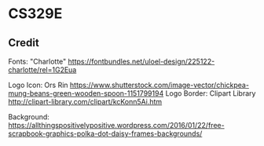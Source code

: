 # CS329E

## Credit
Fonts: "Charlotte" https://fontbundles.net/uloel-design/225122-charlotte/rel=1G2Eua

Logo Icon: Ors Rin https://www.shutterstock.com/image-vector/chickpea-mung-beans-green-wooden-spoon-1151799194
Logo Border: Clipart Library http://clipart-library.com/clipart/kcKonn5Ai.htm

Background: https://allthingspositivelypositive.wordpress.com/2016/01/22/free-scrapbook-graphics-polka-dot-daisy-frames-backgrounds/